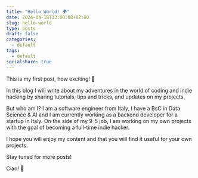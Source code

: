 ```yaml
---
title: "Hello World! 🌍"
date: 2024-04-18T13:00:08+02:00
slug: hello-world
type: posts
draft: false
categories:
  - default
tags:
  - default
socialshare: true
---
```


This is my first post, how exciting! 🎉

In this blog I will write about my adventures in the world of coding and indie hacking by sharing tutorials, tips and tricks, and updates on my projects.

But who am I?
I am a software engineer from Italy, I have a BsC in Data Science & AI and I am currently working as a backend developer for a startup in Italy.
On the side of my 9-5 job, I am working on my own projects with the goal of becoming a full-time indie hacker.

I hope you will enjoy my content and that you will find it useful for your own projects.

Stay tuned for more posts!

Ciao! 👋